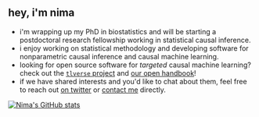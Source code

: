 ## hey, i'm nima

- i'm wrapping up my PhD in biostatistics and will be starting a postdoctoral
  research fellowship working in statistical causal inference.
- i enjoy working on statistical methodology and developing software for
  nonparametric causal inference and causal machine learning.
- looking for open source software for _targeted_ causal machine learning?
  check out the [`tlverse` project](https://github.com/tlverse) and [our open
  handbook](https://tlverse.org/tlverse-handbook)!
- if we have shared interests and you'd like to chat about them, feel free to
  reach out [on twitter](https://twitter.com/nshejazi) or [contact
  me](https://nimahejazi.org/#contact) directly.

[![Nima's GitHub stats](https://github-readme-stats.vercel.app/api?username=nhejazi)](https://github.com/anuraghazra/github-readme-stats)

